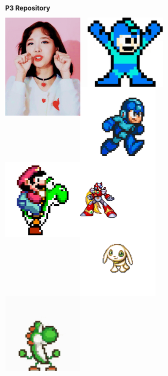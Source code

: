 
## P3 Repository


 <img src="source/tenor.gif" width="240" align="right"> 

 <img src="source/heh.gif" width="240" align="left"> 


 <img src="source/mega.gif" width="240" align="left"> 

  <img src="source/mario.gif" width="240" align="left"> 

  <img src="source/zero.gif" width="240" align="center"> 
  
  <img src="source/Salamon2.gif" width="240" align="left"> 
  
  <img src="source/yoshi2.gif" width="240" align="left"> 
